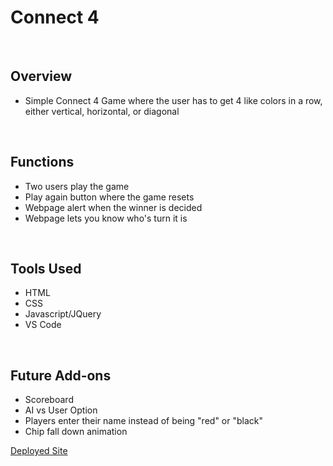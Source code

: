 <h1> Connect 4</h1>
<br>
<h2>Overview</h2>
<ul><li>Simple Connect 4 Game where the user has to get 4 like colors in a row, either vertical, horizontal, or diagonal</li></ul>
<br>
<h2>Functions</h2>
<ul><li>Two users play the game</li>
  <li>Play again button where the game resets</li>
  <li>Webpage alert when the winner is decided</li>
  <li>Webpage lets you know who's turn it is</li></ul>
<br>
<h2>Tools Used</h2>
<ul><li>HTML</li>
  <li>CSS</li>
  <li>Javascript/JQuery</li>
  <li>VS Code</li></ul>
 <br>
 <h2>Future Add-ons</h2>
 <ul><li>Scoreboard</li>
  <li>AI vs User Option</li>
  <li>Players enter their name instead of being "red" or "black"</li>
  <li>Chip fall down animation</li></ul>  
  
  <a href=https://jamesr6794.github.io/index>Deployed Site</a>
